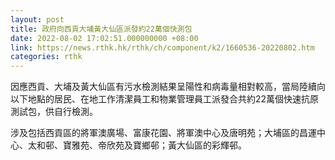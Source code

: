 ```yaml
---
layout: post
title: 政府向西貢大埔黃大仙區派發約22萬個快測包
date: 2022-08-02 17:02:51.000000000 +08:00
link: https://news.rthk.hk/rthk/ch/component/k2/1660536-20220802.htm
categories: rthk
---
```


因應西貢、大埔及黃大仙區有污水檢測結果呈陽性和病毒量相對較高，當局陸續向以下地點的居民、在地工作清潔員工和物業管理員工派發合共約22萬個快速抗原測試包，供自行檢測。

涉及包括西貢區的將軍澳廣場、富康花園、將軍澳中心及唐明苑；大埔區的昌運中心、太和邨、寶雅苑、帝欣苑及寶鄉邨；黃大仙區的彩輝邨。
